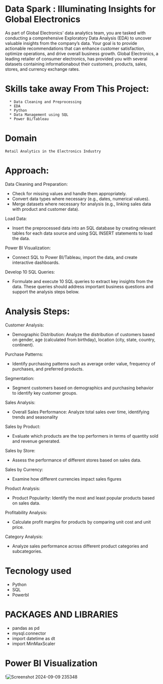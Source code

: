 # Data Spark : Illuminating Insights for Global Electronics
As part of Global Electronics' data analytics team, you are tasked with conducting a comprehensive Exploratory Data Analysis (EDA) to
uncover valuable insights from the company’s data. Your goal is to provide actionable recommendations that can enhance customer satisfaction,
optimize operations, and drive overall business growth. Global Electronics, a leading retailer of consumer electronics, has provided you with
several datasets containing informationabout their customers, products, sales, stores, and currency exchange rates.

# Skills take away From This Project:
      * Data Cleaning and Preprocessing 
      * EDA
      * Python 
      * Data Management using SQL 
      * Power Bi/Tableau
      
# Domain
    Retail Analytics in the Electronics Industry

# Approach:
Data Cleaning and Preparation:
  * Check for missing values and handle them appropriately.
  * Convert data types where necessary (e.g., dates, numerical values).
  *  Merge datasets where necessary for analysis (e.g., linking sales data with product and customer data).
    
Load Data:
  * Insert the preprocessed data into an SQL database by creating relevant tables for each data source and using SQL INSERT statements to load the data.
   
Power BI Visualization:
  * Connect SQL to Power BI/Tableau, import the data, and create interactive dashboards.

Develop 10 SQL Queries:
  * Formulate and execute 10 SQL queries to extract key insights from the data.
    These queries should address important business questions and support the analysis steps below.

    
# Analysis Steps:

Customer Analysis:
   * Demographic Distribution: Analyze the distribution of customers based on gender, age (calculated from birthday),
 location (city, state, country, continent).

Purchase Patterns:
   * Identify purchasing patterns such as average order value, frequency of purchases, and preferred products.

Segmentation:
   * Segment customers based on demographics and purchasing behavior to identify key customer groups.
   
Sales Analysis:
   * Overall Sales Performance: Analyze total sales over time, identifying trends and seasonality
     
Sales by Product: 
   * Evaluate which products are the top performers in terms of quantity sold and revenue generated.
     
Sales by Store:
   * Assess the performance of different stores based on sales data.

Sales by Currency:
   * Examine how different currencies impact sales figures

Product Analysis:
  * Product Popularity: Identify the most and least popular products based on sales data.
    
Profitability Analysis:
  * Calculate profit margins for products by comparing unit cost and unit price.
    
Category Analysis: 
  * Analyze sales performance across different product categories and subcategories.

# Tecnology used

* Python
* SQL
* PowerbI
 
 
# PACKAGES AND LIBRARIES

 * pandas as pd
 * mysql.connector
 * import datetime as dt
 * import MinMaxScaler
  

# Power BI Visualization

!![Screenshot 2024-09-09 235348](https://github.com/user-attachments/assets/90a6a72f-ff7e-48ae-b7b5-4c1591e63c8d)



